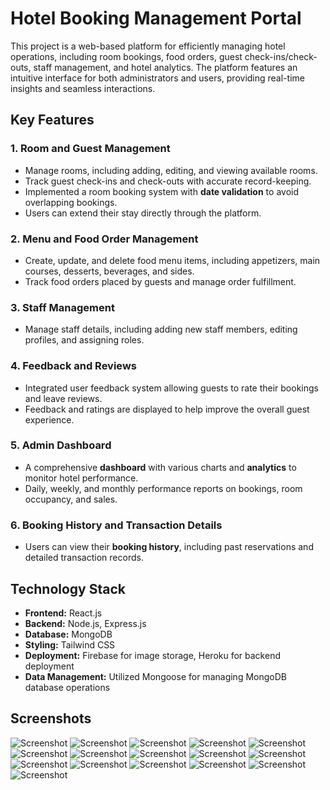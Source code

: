 # Hotel Booking Management Portal

This project is a web-based platform for efficiently managing hotel operations, including room bookings, food orders, guest check-ins/check-outs, staff management, and hotel analytics. The platform features an intuitive interface for both administrators and users, providing real-time insights and seamless interactions.

## Key Features

### 1. **Room and Guest Management**
- Manage rooms, including adding, editing, and viewing available rooms.
- Track guest check-ins and check-outs with accurate record-keeping.
- Implemented a room booking system with **date validation** to avoid overlapping bookings.
- Users can extend their stay directly through the platform.

### 2. **Menu and Food Order Management**
- Create, update, and delete food menu items, including appetizers, main courses, desserts, beverages, and sides.
- Track food orders placed by guests and manage order fulfillment.
  
### 3. **Staff Management**
- Manage staff details, including adding new staff members, editing profiles, and assigning roles.
  
### 4. **Feedback and Reviews**
- Integrated user feedback system allowing guests to rate their bookings and leave reviews.
- Feedback and ratings are displayed to help improve the overall guest experience.

### 5. **Admin Dashboard**
- A comprehensive **dashboard** with various charts and **analytics** to monitor hotel performance.
- Daily, weekly, and monthly performance reports on bookings, room occupancy, and sales.
  
### 6. **Booking History and Transaction Details**
- Users can view their **booking history**, including past reservations and detailed transaction records.

## Technology Stack

- **Frontend:** React.js
- **Backend:** Node.js, Express.js
- **Database:** MongoDB
- **Styling:** Tailwind CSS
- **Deployment:** Firebase for image storage, Heroku for backend deployment
- **Data Management:** Utilized Mongoose for managing MongoDB database operations

## Screenshots
![Screenshot](./screenshots/1.png)
![Screenshot](./screenshots/2.png)
![Screenshot](./screenshots/3.png)
![Screenshot](./screenshots/16.png)
![Screenshot](./screenshots/4.png)
![Screenshot](./screenshots/5.png)
![Screenshot](./screenshots/6.png)
![Screenshot](./screenshots/7.png)
![Screenshot](./screenshots/8.png)
![Screenshot](./screenshots/9.png)
![Screenshot](./screenshots/10.png)
![Screenshot](./screenshots/11.png)
![Screenshot](./screenshots/12.png)
![Screenshot](./screenshots/13.png)
![Screenshot](./screenshots/14.png)
![Screenshot](./screenshots/15.png)
